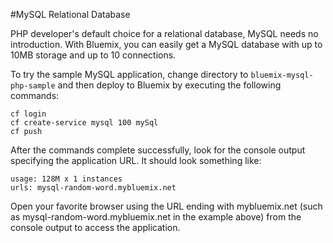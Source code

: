 #MySQL Relational Database

PHP developer's default choice for a relational database, MySQL needs no introduction. With Bluemix, you can easily get a MySQL database with up to 10MB storage and up to 10 connections. 

To try the sample MySQL application, change directory to ```bluemix-mysql-php-sample``` and then deploy to Bluemix by executing the following commands:

```
cf login
cf create-service mysql 100 mySql
cf push
```

After the commands complete successfully, look for the console output specifying the application URL. It should look something like: 

```
usage: 128M x 1 instances
urls: mysql-random-word.mybluemix.net
```

Open your favorite browser using the URL ending with mybluemix.net (such as mysql-random-word.mybluemix.net in the example above) from the console output to access the application. 